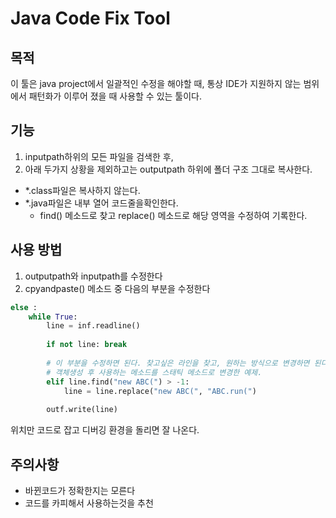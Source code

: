# Java Code Fix Tool

## 목적

이 툴은 java project에서 일괄적인 수정을 해야할 때, 통상 IDE가 지원하지 않는 범위에서 패턴화가 이루어 졌을 때 사용할 수 있는 툴이다.

## 기능

1. inputpath하위의 모든 파일을 검색한 후,
1. 아래 두가지 상황을 제외하고는 outputpath 하위에 폴더 구조 그대로 복사한다.
- *.class파일은 복사하지 않는다.
- *.java파일은 내부 열어 코드줄을확인한다.
    - find() 메소드로 찾고 replace() 메소드로 해당 영역을 수정하여 기록한다.

## 사용 방법 

1. outputpath와 inputpath를 수정한다
1. cpyandpaste() 메소드 중 다음의 부분을 수정한다
~~~python
else :
    while True:
        line = inf.readline()
    
        if not line: break
            
        # 이 부분을 수정하면 된다. 찾고싶은 라인을 찾고, 원하는 방식으로 변경하면 된다.
        # 객체생성 후 사용하는 메소드를 스태틱 메소드로 변경한 예제.
        elif line.find("new ABC(") > -1:
            line = line.replace("new ABC(", "ABC.run(")
        
        outf.write(line)
~~~

위치만 코드로 잡고 디버깅 환경을 돌리면 잘 나온다.

## 주의사항
- 바뀐코드가 정확한지는 모른다
- 코드를 카피해서 사용하는것을 추천